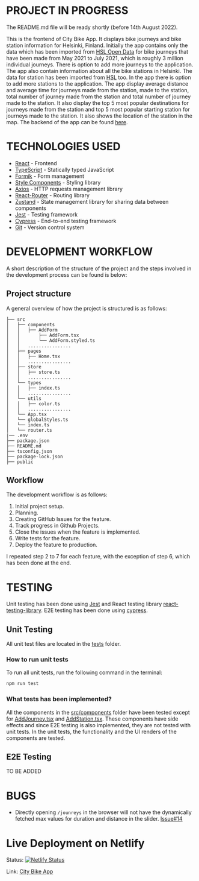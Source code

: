 # PROJECT IN PROGRESS

The README.md file will be ready shortly (before 14th August 2022).

This is the frontend of City Bike App. It displays bike journeys and bike station information for Helsinki, Finland. Initially the app contains only the data which has been imported from [HSL Open Data](https://data.hsl.fi/datasets/hsl-open-data/) for bike journeys that have been made from May 2021 to July 2021, which is roughly 3 million individual journeys. There is option to add more journeys to the application. The app also contain information about all the bike stations in Helsinki. The data for station has been imported from [HSL](https://www.hsl.fi/en/hsl/open-data) too. In the app there is option to add more stations to the application. The app display average distance and average time for journeys made from the station, made to the station, total number of journey made from the station and total number of journey made to the station. It also display the top 5 most popular destinations for journeys made from the station and top 5 most popular starting station for journeys made to the station. It also shows the location of the station in the map. The backend of the app can be found [here](https://github.com/shamsch/city-bike-app-backend).

# TECHNOLOGIES USED

- [React](https://reactjs.org/) - Frontend
- [TypeScript](https://www.typescriptlang.org/) - Statically typed JavaScript
- [Formik](https://formik.org/) - Form management
- [Style Components](https://stylecomponents.dev/) - Styling library
- [Axios](https://axios-http.com/docs/intro) - HTTP requests management library
- [React-Router](https://react-router.js.org/) - Routing library
- [Zustand](https://zustand.js.org/) - State management library for sharing data between components
- [Jest](https://jestjs.io/) - Testing framework
- [Cypress](https://www.cypress.io/) - End-to-end testing framework
- [Git](https://git-scm.com/) - Version control system

# DEVELOPMENT WORKFLOW

A short description of the structure of the project and the steps involved in the development process can be found is below:

## Project structure

A general overview of how the project is structured is as follows:

```
├── src
│   ├── components
│   │   ├── AddForm
│   │       ├── AddForm.tsx
│   │       └── AddForm.styled.ts
│   │   ................
│   ├── pages
│   │   ├── Home.tsx
│   │   ................
│   ├── store
│   │   ├── store.ts
│   │   ................
│   └── types
│   │   ├── index.ts
│   │   ................
│   └── utils
│   │   ├── color.ts
│   │   ................
│   └── App.tsx
│   └── globalStyles.ts
│   └── index.ts
│   └── router.ts
|── .env
├── package.json
├── README.md
├── tsconfig.json
├── package-lock.json
├── public
```

## Workflow

The development workflow is as follows:

1. Initial project setup.
2. Planning.
3. Creating GitHub Issues for the feature.
4. Track progress in Github Projects.
5. Close the issues when the feature is implemented.
6. Write tests for the feature.
7. Deploy the feature to production.

I repeated step 2 to 7 for each feature, with the exception of step 6, which has been done at the end.

# TESTING

Unit testing has been done using [Jest](https://jestjs.io/) and React testing library [react-testing-library](https://testing-library.com/docs/react-testing-library/intro). E2E testing has been done using [cypress](https://www.cypress.io/).

## Unit Testing

All unit test files are located in the [tests](src/__test__) folder.

### How to run unit tests

To run all unit tests, run the following command in the terminal:

```bash
npm run test
```

### What tests has been implemented?

All the components in the [src/components](src/components) folder have been tested except for [AddJourney.tsx](src\components\AddForm\AddJourney.tsx) and [AddStation.tsx](src\components\AddForm\AddStation.tsx). These components have side effects and since E2E testing is also implemented, they are not tested with unit tests. In the unit tests, the functionality and the UI renders of the components are tested.

## E2E Testing

TO BE ADDED

# BUGS

- Directly opening `/jounreys` in the browser will not have the dynamically fetched max values for duration and distance in the slider. [Issue#14](https://github.com/shamsch/city-bike-app-frontend/issues/14)

# Live Deployment on Netlify

Status: [![Netlify Status](https://api.netlify.com/api/v1/badges/0bad9f2a-264e-4f4b-b989-ddb55c54abfb/deploy-status)](https://app.netlify.com/sites/city-bike-app/deploys)

Link: [City Bike App](https://city-bike-app.netlify.com/)
